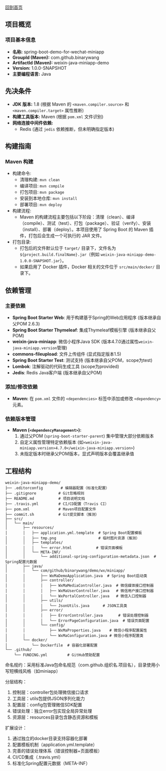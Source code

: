 [回到首页](../README.md)

## 项目概览
### 项目基本信息
- **名称:** spring-boot-demo-for-wechat-miniapp
- **GroupId (Maven):** com.github.binarywang
- **ArtifactId (Maven):** weixin-java-miniapp-demo
- **Version:** 1.0.0-SNAPSHOT
- **主要编程语言:** Java

## 先决条件
- **JDK 版本:** 1.8 (根据 Maven 的 `<maven.compiler.source>` 和 `<maven.compiler.target>` 属性推断)
- **构建工具版本:** Maven (根据 `pom.xml` 文件识别)
- **网络连接中间件依赖:**
  - Redis (通过 `jedis` 依赖推断，但未明确指定版本)

## 构建指南
### Maven 构建
- 构建命令:
    - 清理构建: `mvn clean`
    - 编译项目: `mvn compile`
    - 打包项目: `mvn package`
    - 安装到本地仓库: `mvn install`
    - 部署项目: `mvn deploy`
- 构建流程: 
    - Maven 的构建流程主要包括以下阶段：清理（clean）、编译（compile）、测试（test）、打包（package）、验证（verify）、安装（install）、部署（deploy）。本项目使用了 Spring Boot 的 Maven 插件，打包后会生成一个可执行的 JAR 文件。
- 打包目录: 
    - 打包后的文件默认位于 `target/` 目录下，文件名为 `${project.build.finalName}.jar`（例如 `weixin-java-miniapp-demo-1.0.0-SNAPSHOT.jar`）。
    - 如果启用了 Docker 插件，Docker 相关的文件位于 `src/main/docker/` 目录下。

## 依赖管理
### 主要依赖
- **Spring Boot Starter Web**: 用于构建基于Spring的Web应用程序 (版本继承自父POM 2.6.3)
- **Spring Boot Starter Thymeleaf**: 集成Thymeleaf模板引擎 (版本继承自父POM)
- **weixin-java-miniapp**: 微信小程序Java SDK (版本4.7.0通过属性`weixin-java-miniapp.version`管理)
- **commons-fileupload**: 文件上传组件 (显式指定版本1.5)
- **Spring Boot Starter Test**: 测试支持 (版本继承自父POM，scope为test)
- **Lombok**: 注解驱动的代码生成工具 (scope为provided)
- **Jedis**: Redis Java客户端 (版本继承自父POM)

### 添加/修改依赖
- **Maven:** 在 `pom.xml` 文件的 `<dependencies>` 标签中添加或修改 `<dependency>` 元素。

### 依赖版本管理
- **Maven (`<dependencyManagement>`):** 
  1. 通过父POM (`spring-boot-starter-parent`) 集中管理大部分依赖版本
  2. 自定义属性管理特定依赖版本 (如`<weixin-java-miniapp.version>4.7.0</weixin-java-miniapp.version>`)
  3. 未指定版本时继承父POM版本，显式声明版本会覆盖继承值



## 工程结构

```text
weixin-java-miniapp-demo/
├── .editorconfig        # 编辑器配置（标准化配置）
├── .gitignore          # Git忽略规则
├── README.md           # 项目说明文档
├── .travis.yml         # CI/CD配置（Travis CI）
├── pom.xml             # Maven项目配置文件
├── commit.sh           # Git提交脚本（推测）
├── src/
│   └── main/
│       ├── resources/
│       │   ├── application.yml.template  # Spring Boot配置模板
│       │   ├── tmp.png                   # 临时图片资源（推测）
│       │   ├── templates/
│       │   │   └── error.html           # 错误页面模板
│       │   └── META-INF/
│       │       └── additional-spring-configuration-metadata.json  # Spring配置元数据
│       ├── java/
│       │   └── com/github/binarywang/demo/wx/miniapp/
│       │       ├── WxMaDemoApplication.java  # Spring Boot启动类
│       │       ├── controller/
│       │       │   ├── WxMaMediaController.java  # 微信媒体接口控制器
│       │       │   ├── WxMaUserController.java   # 微信用户接口控制器
│       │       │   └── WxPortalController.java   # 微信入口控制器
│       │       ├── utils/
│       │       │   └── JsonUtils.java      # JSON工具类
│       │       ├── error/
│       │       │   ├── ErrorController.java       # 错误处理控制器
│       │       │   └── ErrorPageConfiguration.java  # 错误页面配置
│       │       └── config/
│       │           ├── WxMaProperties.java    # 微信小程序配置属性
│       │           └── WxMaConfiguration.java # 微信小程序配置类
│       └── docker/
│           └── Dockerfile  # 容器化部署配置
└── .github/
    └── FUNDING.yml         # GitHub赞助配置
```

命名规约：采用标准Java包命名规范（com.github.组织名.项目名），目录使用小写短横线风格（如miniapp）

分层结构：
1. 控制层：controller包处理微信接口请求
2. 工具层：utils包提供JSON序列化能力
3. 配置层：config包管理微信SDK配置
4. 错误处理：独立error包实现全局异常处理
5. 资源层：resources目录包含静态资源和模板

扩展设计：
1. 通过独立的docker目录支持容器化部署
2. 配置模板机制（application.yml.template）
3. 完善的错误处理体系（错误控制器+页面模板）
4. CI/CD集成（.travis.yml）
5. 标准化Spring配置元数据（META-INF）